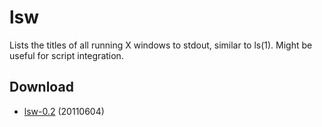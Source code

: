 lsw
===
Lists the titles of all running X windows to stdout, similar to ls(1). Might be
useful for script integration.

Download
--------
* [lsw-0.2](http://dl.suckless.org/tools/lsw-0.2.tar.gz) (20110604)

